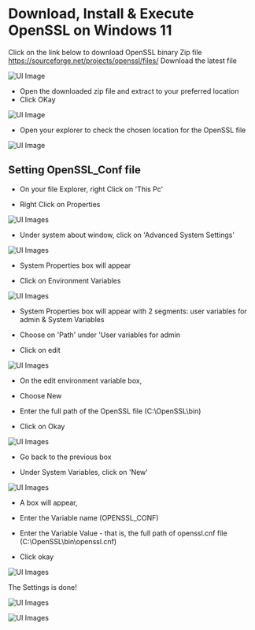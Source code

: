 # Download, Install & Execute OpenSSL on Windows 11


Click on the link below to download OpenSSL binary Zip file
https://sourceforge.net/projects/openssl/files/
 Download the latest file

![UI Image](https://github.com/FacelessHacker/Generate-a-Public-Private-Key/blob/main/Screenshot%20(54).png)


- Open the downloaded zip file and extract to your preferred location
- Click OKay

![UI Image](https://github.com/FacelessHacker/Generate-a-Public-Private-Key/blob/main/Screenshot%20(55).png)


- Open your explorer to check the chosen location for the OpenSSL file

![UI Image](https://github.com/FacelessHacker/Generate-a-Public-Private-Key/blob/main/Screenshot%20(56).png)

## Setting OpenSSL_Conf file

- On your file Explorer, right Click on 'This Pc'

- Right Click on Properties

![UI Images](https://github.com/FacelessHacker/Generate-a-Public-Private-Key/blob/main/Screenshot%20(57).png)

- Under system about window, click on 'Advanced System Settings'


![UI Images](https://github.com/FacelessHacker/Generate-a-Public-Private-Key/blob/main/Screenshot%20(60).png)

- System Properties box will appear

- Click on Environment Variables


![UI Images](https://github.com/FacelessHacker/Generate-a-Public-Private-Key/blob/main/Screenshot%20(61).png)


- System Properties box will appear with 2 segments: user variables for admin & System Variables


- Choose on 'Path' under 'User variables for admin

- Click on edit


![UI Images](https://github.com/FacelessHacker/Generate-a-Public-Private-Key/blob/main/Screoenshot%20(62).png)


- On the edit environment variable box,

- Choose New

- Enter the full path of the OpenSSL file (C:\OpenSSL\bin)

- Click on Okay

![UI Images](https://github.com/FacelessHacker/Generate-a-Public-Private-Key/blob/main/Screenshot%20(63).png)


- Go back to the previous box

- Under System Variables, click on 'New'

![UI Images](https://github.com/FacelessHacker/Generate-a-Public-Private-Key/blob/main/Screenshot%20(64).png)

- A box will appear,

- Enter the Variable name (OPENSSL_CONF)

- Enter the Variable Value - that is, the full path of openssl.cnf file
 (C:\OpenSSL\bin\openssl.cnf)
 
 - Click okay
 
![UI Images](https://github.com/FacelessHacker/Generate-a-Public-Private-Key/blob/main/Screenshot%20(65).png)


The Settings is done!

![UI Images](https://github.com/FacelessHacker/Generate-a-Public-Private-Key/blob/main/Screenshot%20(66).png)

![UI Images](https://github.com/FacelessHacker/Generate-a-Public-Private-Key/blob/main/Screenshot%20(67).png)



